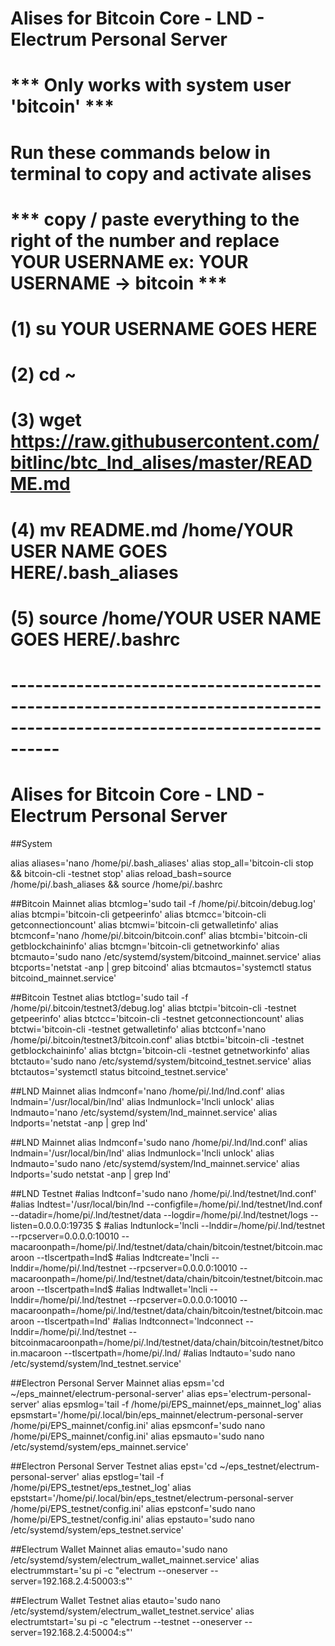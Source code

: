 # Alises for Bitcoin Core - LND - Electrum Personal Server 
# *** Only works with system user 'bitcoin' ***

# Run these commands below in terminal to copy and activate alises
# *** copy / paste everything to the right of the number and replace YOUR USERNAME ex: YOUR USERNAME -> bitcoin ***
# (1) su YOUR USERNAME GOES HERE
# (2) cd ~ 
# (3) wget https://raw.githubusercontent.com/bitlinc/btc_lnd_alises/master/README.md
# (4) mv README.md /home/YOUR USER NAME GOES HERE/.bash_aliases
# (5) source /home/YOUR USER NAME GOES HERE/.bashrc
# ------------------------------------------------------------------------------------------------------------------------

# Alises for Bitcoin Core - LND - Electrum Personal Server 
##System

alias aliases='nano /home/pi/.bash_aliases'
alias stop_all='bitcoin-cli stop && bitcoin-cli -testnet stop'
alias reload_bash=source /home/pi/.bash_aliases && source /home/pi/.bashrc

##Bitcoin Mainnet 
alias btcmlog='sudo tail -f /home/pi/.bitcoin/debug.log'
alias btcmpi='bitcoin-cli getpeerinfo'
alias btcmcc='bitcoin-cli getconnectioncount'
alias btcmwi='bitcoin-cli getwalletinfo'
alias btcmconf='nano /home/pi/.bitcoin/bitcoin.conf'
alias btcmbi='bitcoin-cli getblockchaininfo'
alias btcmgn='bitcoin-cli getnetworkinfo'
alias btcmauto='sudo nano /etc/systemd/system/bitcoind_mainnet.service'
alias btcports='netstat -anp | grep bitcoind'
alias btcmautos='systemctl status bitcoind_mainnet.service'

##Bitcoin Testnet
alias btctlog='sudo tail -f /home/pi/.bitcoin/testnet3/debug.log'
alias btctpi='bitcoin-cli -testnet getpeerinfo'
alias btctcc='bitcoin-cli -testnet getconnectioncount'
alias btctwi='bitcoin-cli -testnet getwalletinfo'
alias btctconf='nano /home/pi/.bitcoin/testnet3/bitcoin.conf'
alias btctbi='bitcoin-cli -testnet getblockchaininfo'
alias btctgn='bitcoin-cli -testnet getnetworkinfo'
alias btctauto='sudo nano /etc/systemd/system/bitcoind_testnet.service'
alias btctautos='systemctl status bitcoind_testnet.service'

##LND Mainnet
alias lndmconf='nano /home/pi/.lnd/lnd.conf'
alias lndmain='/usr/local/bin/lnd'
alias lndmunlock='lncli unlock'
alias lndmauto='nano /etc/systemd/system/lnd_mainnet.service'
alias lndports='netstat -anp | grep lnd'

##LND Mainnet
alias lndmconf='sudo nano /home/pi/.lnd/lnd.conf'
alias lndmain='/usr/local/bin/lnd'
alias lndmunlock='lncli unlock'
alias lndmauto='sudo nano /etc/systemd/system/lnd_mainnet.service'
alias lndports='sudo netstat -anp | grep lnd'

##LND Testnet
#alias lndtconf='sudo nano /home/pi/.lnd/testnet/lnd.conf'
#alias lndtest='/usr/local/bin/lnd --configfile=/home/pi/.lnd/testnet/lnd.conf --datadir=/home/pi/.lnd/testnet/data --logdir=/home/pi/.lnd/testnet/logs --listen=0.0.0.0:19735 $
#alias lndtunlock='lncli --lnddir=/home/pi/.lnd/testnet --rpcserver=0.0.0.0:10010 --macaroonpath=/home/pi/.lnd/testnet/data/chain/bitcoin/testnet/bitcoin.macaroon --tlscertpath=lnd$
#alias lndtcreate='lncli --lnddir=/home/pi/.lnd/testnet --rpcserver=0.0.0.0:10010 --macaroonpath=/home/pi/.lnd/testnet/data/chain/bitcoin/testnet/bitcoin.macaroon --tlscertpath=lnd$
#alias lndtwallet='lncli --lnddir=/home/pi/.lnd/testnet --rpcserver=0.0.0.0:10010 --macaroonpath=/home/pi/.lnd/testnet/data/chain/bitcoin/testnet/bitcoin.macaroon --tlscertpath=lnd'
#alias lndtconnect='lndconnect  --lnddir=/home/pi/.lnd/testnet --bitcoinmacaroonpath=/home/pi/.lnd/testnet/data/chain/bitcoin/testnet/bitcoin.macaroon --tlscertpath=/home/pi/.lnd/
#alias lndtauto='sudo nano /etc/systemd/system/lnd_testnet.service'

##Electron Personal Server Mainnet
alias epsm='cd ~/eps_mainnet/electrum-personal-server'
alias eps='electrum-personal-server'
alias epsmlog='tail -f /home/pi/EPS_mainnet/eps_mainnet_log'
alias epsmstart='/home/pi/.local/bin/eps_mainnet/electrum-personal-server /home/pi/EPS_mainnet/config.ini'
alias epsmconf='sudo nano /home/pi/EPS_mainnet/config.ini'
alias epsmauto='sudo nano /etc/systemd/system/eps_mainnet.service'

##Electron Personal Server Testnet
alias epst='cd ~/eps_testnet/electrum-personal-server'
alias epstlog='tail -f /home/pi/EPS_testnet/eps_testnet_log'
alias epststart='/home/pi/.local/bin/eps_testnet/electrum-personal-server /home/pi/EPS_testnet/config.ini'
alias epstconf='sudo nano /home/pi/EPS_testnet/config.ini'
alias epstauto='sudo nano /etc/systemd/system/eps_testnet.service'

##Electrum Wallet Mainnet
alias emauto='sudo nano /etc/systemd/system/electrum_wallet_mainnet.service'
alias electrummstart='su pi -c "electrum --oneserver --server=192.168.2.4:50003:s"'

##Electrum Wallet Testnet
alias etauto='sudo nano /etc/systemd/system/electrum_wallet_testnet.service'
alias electrumtstart='su pi -c "electrum --testnet --oneserver --server=192.168.2.4:50004:s"'
